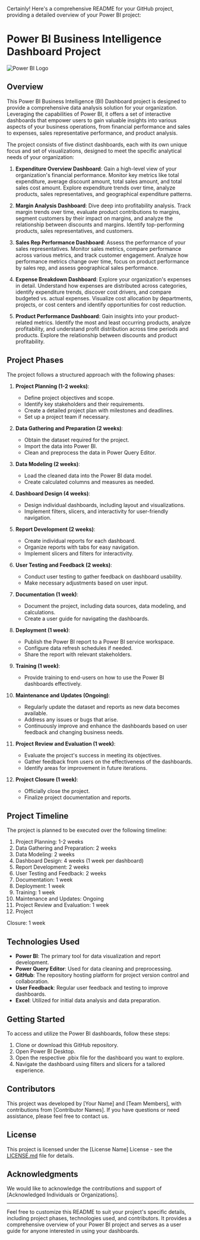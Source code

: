 Certainly! Here's a comprehensive README for your GitHub project, providing a detailed overview of your Power BI project:

# Power BI Business Intelligence Dashboard Project

![Power BI Logo](https://upload.wikimedia.org/wikipedia/commons/thumb/c/c9/Power_bi_logo_black.svg/1200px-Power_bi_logo_black.svg.png)

## Overview

This Power BI Business Intelligence (BI) Dashboard project is designed to provide a comprehensive data analysis solution for your organization. Leveraging the capabilities of Power BI, it offers a set of interactive dashboards that empower users to gain valuable insights into various aspects of your business operations, from financial performance and sales to expenses, sales representative performance, and product analysis.

The project consists of five distinct dashboards, each with its own unique focus and set of visualizations, designed to meet the specific analytical needs of your organization:

1. **Expenditure Overview Dashboard**: Gain a high-level view of your organization's financial performance. Monitor key metrics like total expenditure, average discount amount, total sales amount, and total sales cost amount. Explore expenditure trends over time, analyze products, sales representatives, and geographical expenditure patterns.

2. **Margin Analysis Dashboard**: Dive deep into profitability analysis. Track margin trends over time, evaluate product contributions to margins, segment customers by their impact on margins, and analyze the relationship between discounts and margins. Identify top-performing products, sales representatives, and customers.

3. **Sales Rep Performance Dashboard**: Assess the performance of your sales representatives. Monitor sales metrics, compare performance across various metrics, and track customer engagement. Analyze how performance metrics change over time, focus on product performance by sales rep, and assess geographical sales performance.

4. **Expense Breakdown Dashboard**: Explore your organization's expenses in detail. Understand how expenses are distributed across categories, identify expenditure trends, discover cost drivers, and compare budgeted vs. actual expenses. Visualize cost allocation by departments, projects, or cost centers and identify opportunities for cost reduction.

5. **Product Performance Dashboard**: Gain insights into your product-related metrics. Identify the most and least occurring products, analyze profitability, and understand profit distribution across time periods and products. Explore the relationship between discounts and product profitability.

## Project Phases

The project follows a structured approach with the following phases:

1. **Project Planning (1-2 weeks)**:
   - Define project objectives and scope.
   - Identify key stakeholders and their requirements.
   - Create a detailed project plan with milestones and deadlines.
   - Set up a project team if necessary.

2. **Data Gathering and Preparation (2 weeks)**:
   - Obtain the dataset required for the project.
   - Import the data into Power BI.
   - Clean and preprocess the data in Power Query Editor.

3. **Data Modeling (2 weeks)**:
   - Load the cleaned data into the Power BI data model.
   - Create calculated columns and measures as needed.

4. **Dashboard Design (4 weeks)**:
   - Design individual dashboards, including layout and visualizations.
   - Implement filters, slicers, and interactivity for user-friendly navigation.

5. **Report Development (2 weeks)**:
   - Create individual reports for each dashboard.
   - Organize reports with tabs for easy navigation.
   - Implement slicers and filters for interactivity.

6. **User Testing and Feedback (2 weeks)**:
   - Conduct user testing to gather feedback on dashboard usability.
   - Make necessary adjustments based on user input.

7. **Documentation (1 week)**:
   - Document the project, including data sources, data modeling, and calculations.
   - Create a user guide for navigating the dashboards.

8. **Deployment (1 week)**:
   - Publish the Power BI report to a Power BI service workspace.
   - Configure data refresh schedules if needed.
   - Share the report with relevant stakeholders.

9. **Training (1 week)**:
   - Provide training to end-users on how to use the Power BI dashboards effectively.

10. **Maintenance and Updates (Ongoing)**:
    - Regularly update the dataset and reports as new data becomes available.
    - Address any issues or bugs that arise.
    - Continuously improve and enhance the dashboards based on user feedback and changing business needs.

11. **Project Review and Evaluation (1 week)**:
    - Evaluate the project's success in meeting its objectives.
    - Gather feedback from users on the effectiveness of the dashboards.
    - Identify areas for improvement in future iterations.

12. **Project Closure (1 week)**:
    - Officially close the project.
    - Finalize project documentation and reports.

## Project Timeline

The project is planned to be executed over the following timeline:

1. Project Planning: 1-2 weeks
2. Data Gathering and Preparation: 2 weeks
3. Data Modeling: 2 weeks
4. Dashboard Design: 4 weeks (1 week per dashboard)
5. Report Development: 2 weeks
6. User Testing and Feedback: 2 weeks
7. Documentation: 1 week
8. Deployment: 1 week
9. Training: 1 week
10. Maintenance and Updates: Ongoing
11. Project Review and Evaluation: 1 week
12. Project

 Closure: 1 week

## Technologies Used

- **Power BI**: The primary tool for data visualization and report development.
- **Power Query Editor**: Used for data cleaning and preprocessing.
- **GitHub**: The repository hosting platform for project version control and collaboration.
- **User Feedback**: Regular user feedback and testing to improve dashboards.
- **Excel**: Utilized for initial data analysis and data preparation.

## Getting Started

To access and utilize the Power BI dashboards, follow these steps:

1. Clone or download this GitHub repository.
2. Open Power BI Desktop.
3. Open the respective .pbix file for the dashboard you want to explore.
4. Navigate the dashboard using filters and slicers for a tailored experience.

## Contributors

This project was developed by [Your Name] and [Team Members], with contributions from [Contributor Names]. If you have questions or need assistance, please feel free to contact us.

## License

This project is licensed under the [License Name] License - see the [LICENSE.md](LICENSE.md) file for details.

## Acknowledgments

We would like to acknowledge the contributions and support of [Acknowledged Individuals or Organizations].

---

Feel free to customize this README to suit your project's specific details, including project phases, technologies used, and contributors. It provides a comprehensive overview of your Power BI project and serves as a user guide for anyone interested in using your dashboards.
